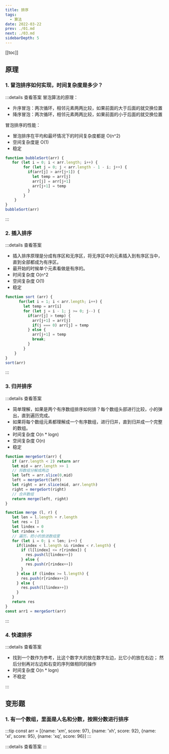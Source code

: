 ```yaml
---
title: 排序
tags: 
  - 算法
date: 2022-03-22
prev: ./01.md
next: ./03.md
sidebarDepth: 5
---
```


[[toc]]

## 原理
### 1. 冒泡排序如何实现，时间复杂度是多少？

:::details 查看答案
冒泡算法的原理：
- 升序冒泡：两次循环，相邻元素两两比较，如果前面的大于后面的就交换位置
- 降序冒泡：两次循环，相邻元素两两比较，如果前面的小于后面的就交换位置

冒泡排序的性能：
- 冒泡排序在平均和最坏情况下的时间复杂度都是 O(n^2)
- 空间复杂度是 O(1)
- 稳定

```js
function bubbleSort(arr) {
   for (let i = 0; i < arr.length; i++) {
        for (let j = 0; j < arr.length - 1 - i; j++) {
          if(arr[j] > arr[j+1]) {
            let temp = arr[j]
            arr[j] = arr[j+1]
            arr[j+1] = temp
          }
        }
    }
}
bubbleSort(arr)
```
:::

### 2. 插入排序

:::details 查看答案
- 插入排序原理是分成有序区和无序区，将无序区中的元素插入到有序区当中，直到全部都成为有序区。
- 最开始的时候单个元素看做是有序的。
- 时间复杂度 O(n^2
- 空间复杂度 O(1)
- 稳定
```js
function sort (arr) {
      for(let i = 1; i < arr.length; i++) {
        let temp = arr[i]
        for (let j = i - 1; j >= 0; j--) {
          if(arr[j] > temp) {
            arr[j+1] = arr[j]
            if(j === 0) arr[j] = temp
          } else {
            arr[j+1] = temp
            break;
          }
        }
    }
}
sort(arr)
```
:::

### 3. 归并排序

:::details 查看答案
- 简单理解，如果是两个有序数组排序如何排？每个数组头部进行比较，小的弹出，直到遍历完成。
- 如果将每个数组元素都理解成一个有序数组，进行归并，直到归并成一个完整的数组。
- 时间复杂度 O(n * logn)
- 空间复杂度 O(n)
- 稳定
```js
function mergeSort(arr) {
   if (arr.length < 2) return arr
   let mid = arr.length >> 1
   // 将数组分解成两边
   let left = arr.slice(0,mid)
   left = mergeSort(left)
   let right = arr.slice(mid, arr.length)
   right = mergeSort(right)
   // 合并数组
   return merge(left, right)
}

function merge (l, r) {
   let len = l.length + r.length
   let res = []
   let lindex = 0
   let rindex = 0
   // 遍历，把小的放进数组里
   for (let i = 0; i < len; i++) {
     if(lindex < l.length && rindex < r.length) {
       if (l[lindex] <= r[rindex]) {
         res.push(l[lindex++])
       } else {
         res.push(r[rindex++])
       }
     } else if (lindex >= l.length) {
       res.push(r[rindex++])
     } else {
       res.push(l[lindex++])
     }
   }
   return res
}
const arr1 = mergeSort(arr)

```
:::

### 4. 快速排序

:::details 查看答案
- 找到一个数作为参考，比这个数字大的放在数字左边，比它小的放在右边； 然后分别再对左边和右变的序列做相同的操作
- 时间复杂度 O(n * logn)
- 不稳定

<RecoDemo :collapse="true">
  <template slot="code-O(n)">
    <<< @/docs/.vuepress/components/algorithm/05/01.js
  </template>
  <template slot="code-O(1)">
    <<< @/docs/.vuepress/components/algorithm/05/02.js
  </template>
</RecoDemo>

:::
## 变形题

### 1. 有一个数组，里面是人名和分数，按照分数进行排序

:::tip
const arr = [{name: 'xm', score: 97}, {name: 'xh', score: 92}, {name: 'xl', score: 95}, {name: 'xq', score: 96}]
:::

:::details 查看答案
<RecoDemo :collapse="true">
  <template slot="code-js">
    <<< @/docs/.vuepress/components/algorithm/06/01.js
  </template>
  <template slot="code-快排">
    <<< @/docs/.vuepress/components/algorithm/06/02.js
  </template>
</RecoDemo>
:::